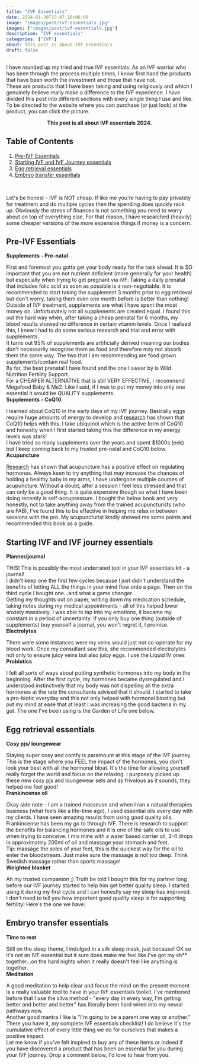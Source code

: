 ```yaml
---
title: "IVF Essentials"
date: 2024-01-30T15:47:10+06:00
image: "images/post/ivf-essentials.jpg"
images: ["images/post/ivf-essentials.jpg"]
description: "IVF essentials"
categories: ["IVF"]
about: This post is about IVF essentials
draft: false
---
```


I have rounded up my tried and true IVF essentials. As an IVF warrior who has been through the process multiple times, I know first hand the products that have been worth the investment and those that have not.<br />
These are products that I have been taking and using religiously and which I genuinely believe really make a difference to the IVF experience. I have divided this post into different sections with every single thing I use and like. To be directed to the website where you can purchase (or just look) at the product, you can click the picture.<br />

<span style="font-size:10.8em;"><div align="center">**This post is all about IVF essentials 2024.**</div></span>

## Table of Contents
1. [Pre-IVF Essentials](#pre-ivf-essentials)
2. [Starting IVF and IVF Journey essentials](#starting-ivf-and-ivf-journey-essentials)
3. [Egg retrieval essentials](#egg-retrieval-essentials)
4. [Embryo transfer essentials](#embryo-transfer-essentials)
<br />

Let's be honest - IVF is NOT cheap. If like me you're having to pay privately for treatment and do multiple cycles then the spending does quickly rack up. Obviously the stress of finances is not something you need to worry about on top of everything else. For that reason, I have researched (heavily) some cheaper versions of the more expensive things if money is a concern.<br />

## Pre-IVF Essentials

**Supplements - Pre-natal**

First and foremost you gotta get your body ready for the task ahead. It is SO important that you are not nutrient deficient (more generally for your health) but especially when trying to get pregnant via iVF. Taking a daily prenatal that includes folic acid as soon as possible is a non-negotiable. It is recommended to start taking the supplement 3 months prior to egg retrieval but don't worry, taking them even one month before is better than nothing!<br />
Outside of IVF treatment, supplements are what I have spent the most money on. Unfortunately not all supplements are created equal. I found this out the hard way when, after taking a cheap prenatal for 6 months, my blood results showed no difference in certain vitamin levels. Once I realised this, I knew I had to do some serious research and trial and error with supplements.<br />
It turns out 95% of supplements are artificially derived meaning our bodies don't necessarily recognise them as food and therefore may not absorb them the same way. The two that I am recommending are food grown supplements/contain real food.<br />
By far, the best prenatal I have found and the one I swear by is Wild Nutrition Fertility Support.<br />
For a CHEAPER ALTERNATIVE that is still VERY EFFECTIVE, I recommend Megafood Baby & Me2. Like I said, if I was to put my money into only one essential it would be QUALITY supplements.<br />
**Supplements - CoQ10**

I learned about CoQ10 in the early days of my IVF journey. Basically eggs require huge amounts of energy to develop and [research](https://www.ncbi.nlm.nih.gov/pmc/articles/PMC5870379/) has shown that CoQ10 helps with this. I take ubiquinol which is the active form of CoQ10 and honestly when I first started taking this the difference in my energy levels was stark!<br />
I have tried so many supplements over the years and spent $1000s (eek) but I keep coming back to my trusted pre-natal and CoQ10 below.<br />
**Acupuncture**

[Research](https://www.ncbi.nlm.nih.gov/pubmed/21611904) has shown that acupuncture has a positive effect on regulating hormones. Always keen to try anything that may increase the chances of holding a healthy baby in my arms, I have undergone multiple courses of acupuncture. Without a doubt, after a session I feel less stressed and that can only be a good thing. It is quite expensive though so what I have been doing recently is self-accupressure. I bought the below book and very honestly, not to take anything away from the trained acupuncturists (who are FAB), I've found this to be effective in helping me relax in between sessions with the pro. My acupuncturist kindly showed me some points and recommended this book as a guide.<br />
## Starting IVF and IVF journey essentials

**Planner/journal**

THIS! This is possibly the most underrated tool in your IVF essentials kit - a journal!<br />
I didn't keep one the first few cycles because I just didn't understand the benefits of letting ALL the things in your mind flow onto a page. Then on the third cycle I bought one...and what a game changer.<br />
Getting my thoughts out on paper, writing down my medication schedule, taking notes during my medical appointments - all of this helped lower anxiety massively. I was able to tap into my emotions, it became my constant in a period of uncertainty. If you only buy one thing (outside of supplements) buy yourself a journal, you won't regret it, I promise.<br />
**Electrolytes**

There were some instances were my veins would just not co-operate for my blood work. Once my consultant saw this, she recommended electrolytes not only to ensure juicy veins but also juicy eggs. I use the Liquid IV ones<br />
**Probiotics**

I felt all sorts of ways about putting synthetic hormones into my body in the beginning. After the first cycle, my hormones became dysregulated and I understood instinctively that my body was not dispelling all the extra hormones at the rate the consultants advised that it should. I started to take a pro-biotic everyday and this not only helped with hormonal bloating but put my mind at ease that at least I was increasing the good bacteria in my gut. The one I've been using is the Garden of Life one below.<br />

## Egg retrieval essentials

**Cosy pjs/ loungewear**

Staying super cosy and comfy is paramount at this stage of the IVF journey. This is the stage where you FEEL the impact of the hormones, you don't look your best with all the hormonal bloat. It's the time for allowing yourself really forget the world and focus on the relaxing. I purposely picked up these new cosy pjs and loungewear sets and as frivolous as it sounds, they helped me feel good!<br />
**Frankincense oil**

Okay side note - I am a trained masseuse and when I ran a natural therapies business (what feels like a life-time ago), I used essential oils every day with my clients. I have seen amazing results from using good quality oils. Frankincense has been my go to through IVF. There is research to support the benefits for balancing hormones and it is one of the safe oils to use when trying to conceive. I mix mine with a water based carrier oil, 3-4 drops in approximately 200ml of oil and massage your stomach and feet.<br />
Tip: massage the soles of your feet, this is the quickest way for the oil to enter the bloodstream. Just make sure the massage is not too deep. Think Swedish massage rather than sports massage!<br />
**Weighted blanket**

Ah my trusted companion ;) Truth be told I bought this for my partner long before our IVF journey started to help him get better quality sleep. I started using it during my first cycle and I can honestly say my sleep has improved. I don't need to tell you how important good quality sleep is for supporting fertility! Here's the one we have:<br />

## Embryo transfer essentials

**Time to rest**

Still on the sleep theme, I indulged in a silk sleep mask, just because! OK so it's not an IVF essential but it sure does make me feel like I've got my sh** together...on the hard nights when it really doesn't feel like anything is together.<br />
**Meditation**

A good meditation to help clear and focus the mind on the present moment is a really valuable tool to have in your IVF essentials toolkit. I've mentioned before that I use the silva method - "every day in every way, I'm getting better and better and better" has literally been hard wired into my neural pathways now.<br />
Another good mantra I like is "I'm going to be a parent one way or another."<br />
There you have it, my complete IVF essentials checklist! I do believe it's the cumulative effect of every little thing we do for ourselves that makes a positive impact.<br />
Let me know if you've felt inspired to buy any of these items or indeed if you have discovered a product that has been an essential for you during your IVF journey. Drop a comment below, I'd love to hear from you.